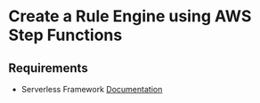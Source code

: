 # Create a Rule Engine using AWS Step Functions

## Requirements

- Serverless Framework [Documentation](https://www.serverless.com/framework/docs/getting-started/)


